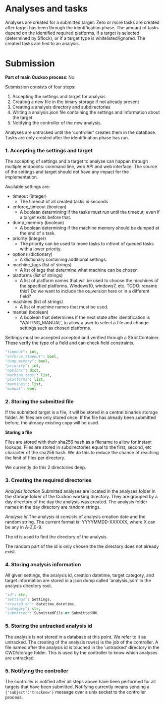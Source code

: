 # Analyses and tasks

Analyses are created for a submitted target. Zero or more tasks are created after target has been through the identification phase. The amount of tasks depend on the identified required platforms, if a target is selected (determined by Sflock), or if a target type is whitelisted/ignored. The created tasks are tied to an analysis.


# Submission

**Part of main Cuckoo process**: No

Submission consists of four steps:

1. Accepting the settings and target for analysis
2. Creating a new file in the binary storage if not already present
3. Creating a analysis directory and subdirectories
4. Writing a analysis.json file containing the settings and information about the target
5. Notifying the controller of the new analysis.

Analyses are untracked until the 'controller' creates them in the database. Tasks are only created after the identification phase has run.

### 1. Accepting the settings and target

The accepting of settings and a target to analyse can happen through multiple endpoints: command line, web API and web interface. The source of the settings and target should not have any impact for the implementation.

Available settings are:

- timeout (integer)
    * The timeout of all created tasks in seconds
- enforce_timeout (boolean)
    * A boolean determining if the tasks must run until the timeout, even if a target exits before that.
- dump_memory (boolean)
    * A boolean determining if the machine memory should be dumped at the end of a task.
- priority (integer)
    * The priority can be used to move tasks to infront of queued tasks with a lower priority.
- options (dictionary)
    * A dictionary containing additional settings.
- machine_tags (list of strings)
    * A list of tags that determine what machine can be chosen
- platforms (list of strings)
    * A list of platform names that will be used to choose the machines of the specified platforms. Windows10, windows7, etc. TODO: rename this? Do we want to include the os_version here or in a different field?
- machines (list of strings)
    * A list of machine names that must be used.
- manual (boolean)
    * A boolean that determines if the next state after identification is 'WAITING_MANUAL', to allow a user to select a file and change settings such as chosen platforms.

Settings must be accepted accepted and verified through a StrictContainer. These verify the type of a field and can check field constraints.


```python
"timeout": int,
"enforce_timeout": bool,
"dump_memory": bool,
"priority": int,
"options": dict,
"machine_tags": list,
"platforms": list,
"machines": list,
"manual": bool

```

### 2. Storing the submitted file

If the submitted target is a file, it will be stored in a central binaries storage folder. All files
are only stored once. If the file has already been submitted before, the already existing copy will be used.

**Storing a file**

Files are stored with their sha256 hash as a filename to allow for instant lookups. Files are stored in subdirectories equal to the first, second, etc character of the sha256 hash. We do this to reduce the chance of reaching the limit of files per directory.

We currently do this 2 directories deep.

### 3. Creating the required directories

*Analysis location*
Submitted analyses are located in the analyses folder in the storage folder of the Cuckoo working directory. They are grouped by a day directory of the day the analysis was created. The analysis folder names in the day directory are random strings.

*Analysis id*
The analysis id consists of analysis creation date and the random string. The current format is: YYYYMMDD-XXXXXX, where X can be any in A-Z,0-9.

The id is used to find the directory of the analysis.

The random part of the id is only chosen the the directory does not already exist.


### 4. Storing analysis information

All given settings, the analysis id, creation datetime, target category, and target information are stored in a json dump called 'analysis.json' in the analysis directory root.


```python
"id": str,
"settings": Settings,
"created_on": datetime.datetime,
"category": str,
"submitted": SubmittedFile or SubmittedURL

```

### 5. Storing the untracked analysis id

The analysis is not stored in a database at this point. We refer to it as untracked. The creating of the analysis row(s) is the job of the controller. A file named after the analysis id is touched in the 'untracked' directory in the CWD/storage folder. This is used by the controller to know which analyses are untracked.

### 5. Notifying the controller

The controller is notified after all steps above have been performed for all targets that have been submitted. Notifying currently means sending a `{'subject':'tracknew'}` message over a unix socket to the controller process.

